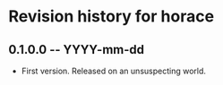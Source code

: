 # Revision history for horace

## 0.1.0.0 -- YYYY-mm-dd

* First version. Released on an unsuspecting world.
